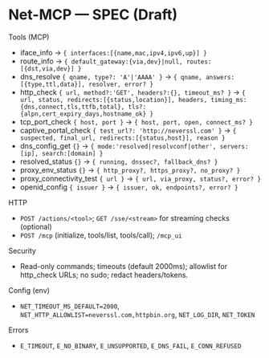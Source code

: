 # Net-MCP — SPEC (Draft)

Tools (MCP)
- iface_info → `{ interfaces:[{name,mac,ipv4,ipv6,up}] }`
- route_info → `{ default_gateway:{via,dev}|null, routes:[{dst,via,dev}] }`
- dns_resolve `{ qname, type?: 'A'|'AAAA' }` → `{ qname, answers:[{type,ttl,data}], resolver, error? }`
- http_check `{ url, method?:'GET', headers?:{}, timeout_ms? }` → `{ url, status, redirects:[{status,location}], headers, timing_ms:{dns,connect,tls,ttfb,total}, tls?:{alpn,cert_expiry_days,hostname_ok} }`
- tcp_port_check `{ host, port }` → `{ host, port, open, connect_ms? }`
- captive_portal_check `{ test_url?: 'http://neverssl.com' }` → `{ suspected, final_url, redirects:[{status,host}], reason }`
- dns_config_get `{}` → `{ mode:'resolved|resolvconf|other', servers:[ip], search:[domain] }`
- resolved_status `{}` → `{ running, dnssec?, fallback_dns? }`
- proxy_env_status `{}` → `{ http_proxy?, https_proxy?, no_proxy? }`
- proxy_connectivity_test `{ url }` → `{ url, via_proxy, status?, error? }`
- openid_config `{ issuer }` → `{ issuer, ok, endpoints?, error? }`

HTTP
- `POST /actions/<tool>`; `GET /sse/<stream>` for streaming checks (optional)
- `POST /mcp` (initialize, tools/list, tools/call); `/mcp_ui`

Security
- Read-only commands; timeouts (default 2000ms); allowlist for http_check URLs; no sudo; redact headers/tokens.

Config (env)
- `NET_TIMEOUT_MS_DEFAULT=2000`, `NET_HTTP_ALLOWLIST=neverssl.com,httpbin.org`, `NET_LOG_DIR`, `NET_TOKEN`

Errors
- `E_TIMEOUT`, `E_NO_BINARY`, `E_UNSUPPORTED`, `E_DNS_FAIL`, `E_CONN_REFUSED`

